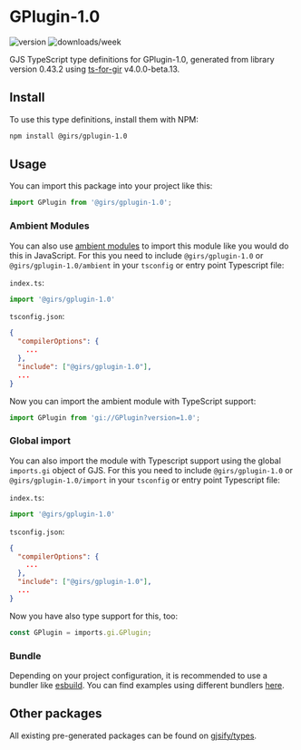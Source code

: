 
# GPlugin-1.0

![version](https://img.shields.io/npm/v/@girs/gplugin-1.0)
![downloads/week](https://img.shields.io/npm/dw/@girs/gplugin-1.0)


GJS TypeScript type definitions for GPlugin-1.0, generated from library version 0.43.2 using [ts-for-gir](https://github.com/gjsify/ts-for-gir) v4.0.0-beta.13.


## Install

To use this type definitions, install them with NPM:
```bash
npm install @girs/gplugin-1.0
```

## Usage

You can import this package into your project like this:
```ts
import GPlugin from '@girs/gplugin-1.0';
```

### Ambient Modules

You can also use [ambient modules](https://github.com/gjsify/ts-for-gir/tree/main/packages/cli#ambient-modules) to import this module like you would do this in JavaScript.
For this you need to include `@girs/gplugin-1.0` or `@girs/gplugin-1.0/ambient` in your `tsconfig` or entry point Typescript file:

`index.ts`:
```ts
import '@girs/gplugin-1.0'
```

`tsconfig.json`:
```json
{
  "compilerOptions": {
    ...
  },
  "include": ["@girs/gplugin-1.0"],
  ...
}
```

Now you can import the ambient module with TypeScript support: 

```ts
import GPlugin from 'gi://GPlugin?version=1.0';
```

### Global import

You can also import the module with Typescript support using the global `imports.gi` object of GJS.
For this you need to include `@girs/gplugin-1.0` or `@girs/gplugin-1.0/import` in your `tsconfig` or entry point Typescript file:

`index.ts`:
```ts
import '@girs/gplugin-1.0'
```

`tsconfig.json`:
```json
{
  "compilerOptions": {
    ...
  },
  "include": ["@girs/gplugin-1.0"],
  ...
}
```

Now you have also type support for this, too:

```ts
const GPlugin = imports.gi.GPlugin;
```

### Bundle

Depending on your project configuration, it is recommended to use a bundler like [esbuild](https://esbuild.github.io/). You can find examples using different bundlers [here](https://github.com/gjsify/ts-for-gir/tree/main/examples).

## Other packages

All existing pre-generated packages can be found on [gjsify/types](https://github.com/gjsify/types).

